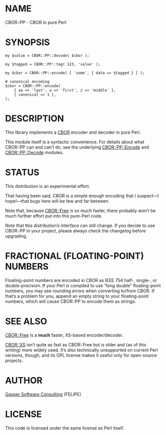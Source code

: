 # NAME

CBOR::PP - CBOR in pure Perl

# SYNOPSIS

    my $value = CBOR::PP::decode( $cbor );

    my $tagged = CBOR::PP::tag( 123, 'value' );

    my $cbor = CBOR::PP::encode( [ 'some', { data => $tagged } ] );

    # canonical encoding
    $cbor = CBOR::PP::encode(
        { aa => 'last', a => 'first', z => 'middle' },
        { canonical => 1 },
    );

# DESCRIPTION

This library implements a [CBOR](https://tools.ietf.org/html/rfc7049)
encoder and decoder in pure Perl.

This module itself is a syntactic convenience. For details about what
CBOR::PP can and can’t do, see the underlying [CBOR::PP::Encode](https://metacpan.org/pod/CBOR::PP::Encode) and
[CBOR::PP::Decode](https://metacpan.org/pod/CBOR::PP::Decode) modules.

# STATUS

This distribution is an experimental effort.

That having been said, CBOR is a simple enough encoding that I
suspect—I hope!—that bugs here will be few and far between.

Note that, because [CBOR::Free](https://metacpan.org/pod/CBOR::Free) is so much faster,
there probably won’t be much further effort put into this pure-Perl code.

Note that this distribution’s interface can still change. If you decide
to use CBOR::PP in your project, please always check the changelog before
upgrading.

# FRACTIONAL (FLOATING-POINT) NUMBERS

Floating-point numbers are encoded in CBOR as IEEE 754 half-, single-,
or double-precision. If your Perl is compiled to use “long double”
floating-point numbers, you may see rounding errors when converting
to/from CBOR. If that’s a problem for you, append an empty string to
your floating-point numbers, which will cause CBOR::PP to encode
them as strings.

# SEE ALSO

[CBOR::Free](https://metacpan.org/pod/CBOR::Free) is a **much** faster, XS-based encoder/decoder.

[CBOR::XS](https://metacpan.org/pod/CBOR::XS) isn’t quite as fast as CBOR::Free but is older and
(as of this writing) more widely used. It’s also technically unsupported
on current Perl versions, though, and its GPL license makes it
useful only for open-source projects.

# AUTHOR

[Gasper Software Consulting](http://gaspersoftware.com) (FELIPE)

# LICENSE

This code is licensed under the same license as Perl itself.
